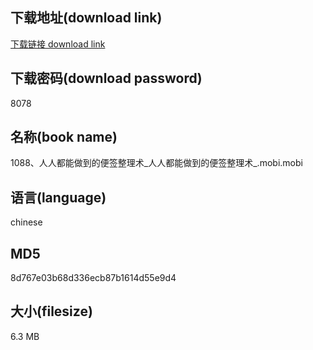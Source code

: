 ## 下载地址(download link)
[下载链接 download link](https://voluble-croquembouche-d321dc.netlify.app/?s=1088%E3%80%81%E4%BA%BA%E4%BA%BA%E9%83%BD%E8%83%BD%E5%81%9A%E5%88%B0%E7%9A%84%E4%BE%BF%E7%AD%BE%E6%95%B4%E7%90%86%E6%9C%AF_%E4%BA%BA%E4%BA%BA%E9%83%BD%E8%83%BD%E5%81%9A%E5%88%B0%E7%9A%84%E4%BE%BF%E7%AD%BE%E6%95%B4%E7%90%86%E6%9C%AF_.mobi)

## 下载密码(download password)
8078

## 名称(book name)
1088、人人都能做到的便签整理术_人人都能做到的便签整理术_.mobi.mobi

## 语言(language)
chinese

## MD5
8d767e03b68d336ecb87b1614d55e9d4

## 大小(filesize)
6.3 MB
